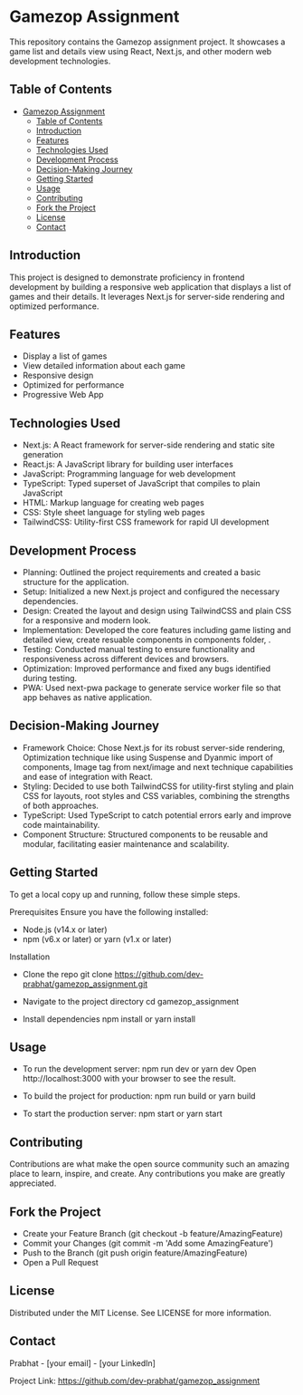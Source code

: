 # Gamezop Assignment

This repository contains the Gamezop assignment project. It showcases a game list and details view using React, Next.js, and other modern web development technologies.

## Table of Contents

- [Gamezop Assignment](#gamezop-assignment)
  - [Table of Contents](#table-of-contents)
  - [Introduction](#introduction)
  - [Features](#features)
  - [Technologies Used](#technologies-used)
  - [Development Process](#development-process)
  - [Decision-Making Journey](#decision-making-journey)
  - [Getting Started](#getting-started)
  - [Usage](#usage)
  - [Contributing](#contributing)
  - [Fork the Project](#fork-the-project)
  - [License](#license)
  - [Contact](#contact)

## Introduction

This project is designed to demonstrate proficiency in frontend development by building a responsive web application that displays a list of games and their details. It leverages Next.js for server-side rendering and optimized performance.

## Features

- Display a list of games
- View detailed information about each game
- Responsive design
- Optimized for performance
- Progressive Web App 

## Technologies Used

- Next.js: A React framework for server-side rendering and static site generation
- React.js: A JavaScript library for building user interfaces
- JavaScript: Programming language for web development
- TypeScript: Typed superset of JavaScript that compiles to plain JavaScript
- HTML: Markup language for creating web pages
- CSS: Style sheet language for styling web pages
- TailwindCSS: Utility-first CSS framework for rapid UI development

## Development Process

- Planning: Outlined the project requirements and created a basic structure for the application.
- Setup: Initialized a new Next.js project and configured the necessary dependencies.
- Design: Created the layout and design using TailwindCSS and plain CSS for a responsive and modern look.
- Implementation: Developed the core features including game listing and detailed view, create resuable components in components folder,  .
- Testing: Conducted manual testing to ensure functionality and responsiveness across different devices and browsers.
- Optimization: Improved performance and fixed any bugs identified during testing.
- PWA: Used next-pwa package to generate service worker file so that app behaves as native application.

## Decision-Making Journey

- Framework Choice: Chose Next.js for its robust server-side rendering, Optimization technique like using Suspense and Dyanmic import of components, Image tag from next/image and next technique capabilities and ease of integration with React.
- Styling: Decided to use both TailwindCSS for utility-first styling and plain CSS for layouts, root styles and CSS variables, combining the strengths of both approaches.
- TypeScript: Used TypeScript to catch potential errors early and improve code maintainability.
- Component Structure: Structured components to be reusable and modular, facilitating easier maintenance and scalability.

## Getting Started

To get a local copy up and running, follow these simple steps.

Prerequisites
Ensure you have the following installed:

- Node.js (v14.x or later)
- npm (v6.x or later) or yarn (v1.x or later)

Installation

- Clone the repo
    git clone https://github.com/dev-prabhat/gamezop_assignment.git

- Navigate to the project directory
    cd gamezop_assignment

- Install dependencies
    npm install
    or
    yarn install

## Usage

- To run the development server:
    npm run dev
    or
    yarn dev
    Open http://localhost:3000 with your browser to see the result.

- To build the project for production:
    npm run build
    or
    yarn build

- To start the production server:
    npm start
    or
    yarn start

## Contributing

Contributions are what make the open source community such an amazing place to learn, inspire, and create. Any contributions you make are greatly appreciated.

## Fork the Project

- Create your Feature Branch (git checkout -b feature/AmazingFeature)
- Commit your Changes (git commit -m 'Add some AmazingFeature')
- Push to the Branch (git push origin feature/AmazingFeature)
- Open a Pull Request
  
## License

Distributed under the MIT License. See LICENSE for more information.

## Contact

Prabhat - [your email] - [your LinkedIn]

Project Link: https://github.com/dev-prabhat/gamezop_assignment